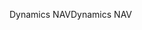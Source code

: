 <span data-ttu-id="fc76a-101">Dynamics NAV</span><span class="sxs-lookup"><span data-stu-id="fc76a-101">Dynamics NAV</span></span>